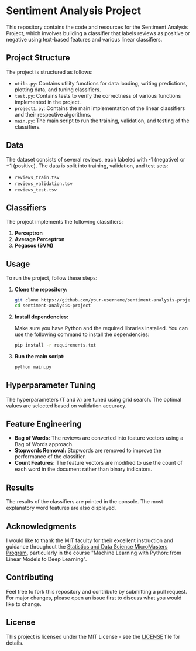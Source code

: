 # Sentiment Analysis Project

This repository contains the code and resources for the Sentiment Analysis Project, which involves building a classifier that labels reviews as positive or negative using text-based features and various linear classifiers.

## Project Structure

The project is structured as follows:

- `utils.py`: Contains utility functions for data loading, writing predictions, plotting data, and tuning classifiers.
- `test.py`: Contains tests to verify the correctness of various functions implemented in the project.
- `project1.py`: Contains the main implementation of the linear classifiers and their respective algorithms.
- `main.py`: The main script to run the training, validation, and testing of the classifiers.

## Data

The dataset consists of several reviews, each labeled with -1 (negative) or +1 (positive). The data is split into training, validation, and test sets:

- `reviews_train.tsv`
- `reviews_validation.tsv`
- `reviews_test.tsv`

## Classifiers

The project implements the following classifiers:

1. **Perceptron**
2. **Average Perceptron**
3. **Pegasos (SVM)**

## Usage

To run the project, follow these steps:

1. **Clone the repository:**

   ```bash
   git clone https://github.com/your-username/sentiment-analysis-project.git
   cd sentiment-analysis-project
   ```

2. **Install dependencies:**

   Make sure you have Python and the required libraries installed. You can use the following command to install the dependencies:

   ```bash
   pip install -r requirements.txt
   ```

3. **Run the main script:**

   ```bash
   python main.py
   ```

## Hyperparameter Tuning

The hyperparameters (T and λ) are tuned using grid search. The optimal values are selected based on validation accuracy.

## Feature Engineering

- **Bag of Words:** The reviews are converted into feature vectors using a Bag of Words approach.
- **Stopwords Removal:** Stopwords are removed to improve the performance of the classifier.
- **Count Features:** The feature vectors are modified to use the count of each word in the document rather than binary indicators.

## Results

The results of the classifiers are printed in the console. The most explanatory word features are also displayed.

## Acknowledgments

I would like to thank the MIT faculty for their excellent instruction and guidance throughout the [Statistics and Data Science MicroMasters Program](https://micromasters.mit.edu/ds/), particularly in the course "Machine Learning with Python: from Linear Models to Deep Learning".

## Contributing

Feel free to fork this repository and contribute by submitting a pull request. For major changes, please open an issue first to discuss what you would like to change.

## License

This project is licensed under the MIT License - see the [LICENSE](LICENSE) file for details.
